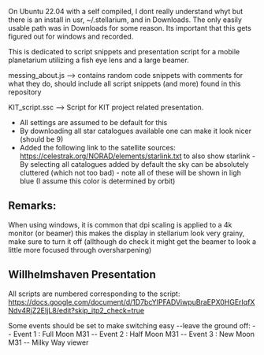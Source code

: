 On Ubuntu 22.04 with a self compiled, I dont really understand whyt but there is an install in usr, ~/.stellarium, and in Downloads. The only easily usable path was in Downloads for some reason. Its important that this gets figured out for windows and recorded.


This is dedicated to script snippets and presentation script for a mobile planetarium utilizing a fish eye lens and a large beamer. 

messing_about.js --> contains random code snippets with comments for what they do, should include all script snippets (and more) found in this repository

KIT_script.ssc --> Script for KIT project related presentation. 
- All settings are assumed to be default for this
- By downloading all star catalogues available one can make it look nicer (should be 9)
- Added the following link to the satellite sources: https://celestrak.org/NORAD/elements/starlink.txt to also show starlink - By selecting all catalogues added by default the sky can be absolutely cluttered (which not too bad) - note all of these will be shown in ligh blue (I assume this color is determined by orbit)



## Remarks:


When using windows, it is common that dpi scaling is applied to a 4k monitor (or beamer) this makes the display in stellarium look very grainy, make sure to turn it off (allthough do check it might get the beamer to look a little more focused through oversharpening)


## Willhelmshaven Presentation

All scripts are numbered corresponding to the script: https://docs.google.com/document/d/1D7bcYIPFADViwpuBraEPX0HGErIqfXNdv4RjZ2EIjL8/edit?skip_itp2_check=true

Some events should be set to make switching easy --leave the ground off:
-- Event 1 : Full Moon M31
-- Event 2 : Half Moon M31
-- Event 3 : New Moon M31
-- Milky Way viewer
